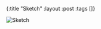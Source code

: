 {:title "Sketch"
 :layout :post
 :tags []}

![Sketch](/img/art/secret/sketches/uw1/20210823_-_UW_-_Sketch_4.jpg)
